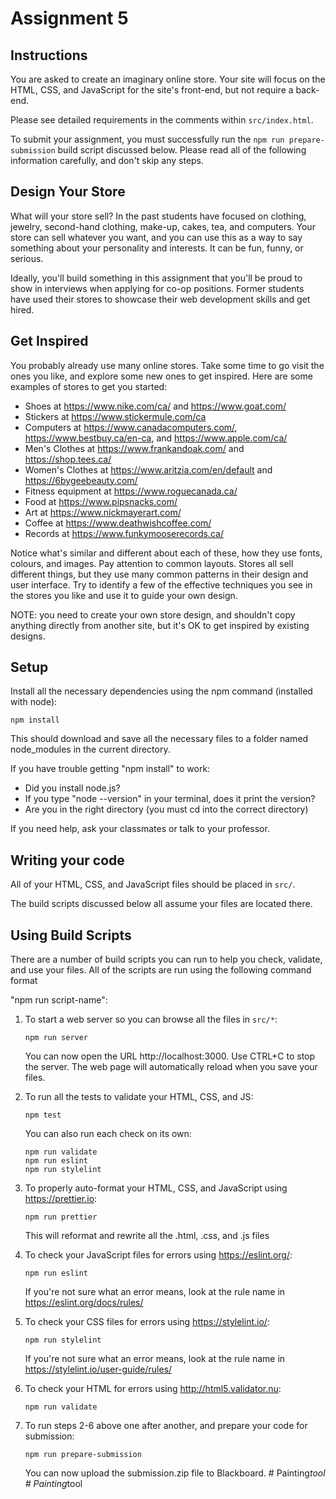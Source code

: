 # Assignment 5

## Instructions

You are asked to create an imaginary online store. Your site will focus on the
HTML, CSS, and JavaScript for the site's front-end, but not require a back-end.

Please see detailed requirements in the comments within `src/index.html`.

To submit your assignment, you must successfully run the `npm run prepare-submission`
build script discussed below. Please read all of the following information
carefully, and don't skip any steps.

## Design Your Store

What will your store sell? In the past students have focused on clothing, jewelry,
second-hand clothing, make-up, cakes, tea, and computers. Your store can sell
whatever you want, and you can use this as a way to say something about your
personality and interests. It can be fun, funny, or serious.

Ideally, you'll build something in this assignment that you'll be proud to show
in interviews when applying for co-op positions. Former students have used their
stores to showcase their web development skills and get hired.

## Get Inspired

You probably already use many online stores. Take some time to go visit the ones you
like, and explore some new ones to get inspired. Here are some examples of
stores to get you started:

- Shoes at https://www.nike.com/ca/ and https://www.goat.com/
- Stickers at https://www.stickermule.com/ca
- Computers at https://www.canadacomputers.com/, https://www.bestbuy.ca/en-ca,
  and https://www.apple.com/ca/
- Men's Clothes at https://www.frankandoak.com/ and https://shop.tees.ca/
- Women's Clothes at https://www.aritzia.com/en/default and https://6bygeebeauty.com/
- Fitness equipment at https://www.roguecanada.ca/
- Food at https://www.pipsnacks.com/
- Art at https://www.nickmayerart.com/
- Coffee at https://www.deathwishcoffee.com/
- Records at https://www.funkymooserecords.ca/

Notice what's similar and different about each of these, how they use fonts,
colours, and images. Pay attention to common layouts. Stores all sell different
things, but they use many common patterns in their design and user interface.
Try to identify a few of the effective techniques you see in the stores you like
and use it to guide your own design.

NOTE: you need to create your own store design, and shouldn't copy anything directly
from another site, but it's OK to get inspired by existing designs.

## Setup

Install all the necessary dependencies using the npm command (installed with node):

```
npm install
```

This should download and save all the necessary files to a folder named
node_modules in the current directory.

If you have trouble getting "npm install" to work:

- Did you install node.js?
- If you type "node --version" in your terminal, does it print the version?
- Are you in the right directory (you must cd into the correct directory)

If you need help, ask your classmates or talk to your professor.

## Writing your code

All of your HTML, CSS, and JavaScript files should be placed in `src/`.

The build scripts discussed below all assume your files are located there.

## Using Build Scripts

There are a number of build scripts you can run to help you check, validate, and
use your files. All of the scripts are run using the following command format

"npm run script-name":

1. To start a web server so you can browse all the files in `src/*`:

   ```
   npm run server
   ```

   You can now open the URL http://localhost:3000. Use CTRL+C to stop the server.
   The web page will automatically reload when you save your files.

2. To run all the tests to validate your HTML, CSS, and JS:

   ```
   npm test
   ```

   You can also run each check on its own:

   ```
   npm run validate
   npm run eslint
   npm run stylelint
   ```

3. To properly auto-format your HTML, CSS, and JavaScript using https://prettier.io:

   ```
   npm run prettier
   ```

   This will reformat and rewrite all the .html, .css, and .js files

4. To check your JavaScript files for errors using https://eslint.org/:

   ```
   npm run eslint
   ```

   If you're not sure what an error means, look at the rule name in
   https://eslint.org/docs/rules/

5. To check your CSS files for errors using https://stylelint.io/:

   ```
   npm run stylelint
   ```

   If you're not sure what an error means, look at the rule name in
   https://stylelint.io/user-guide/rules/

6. To check your HTML for errors using http://html5.validator.nu:

   ```
   npm run validate
   ```

7. To run steps 2-6 above one after another, and prepare your code for submission:

   ```
   npm run prepare-submission
   ```

   You can now upload the submission.zip file to Blackboard.
#   P a i n t i n g _ t o o l  
 #   P a i n t i n g _ t o o l  
 